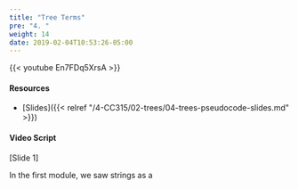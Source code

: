 ```yaml
---
title: "Tree Terms"
pre: "4. "
weight: 14
date: 2019-02-04T10:53:26-05:00
---
```


{{< youtube En7FDq5XrsA >}}

#### Resources
* [Slides]({{< relref "/4-CC315/02-trees/04-trees-pseudocode-slides.md" >}})

#### Video Script

[Slide 1]

In the first module, we saw strings as a 